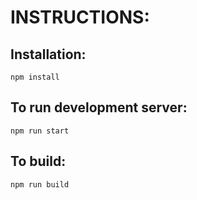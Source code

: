INSTRUCTIONS:
===========

Installation:
----------

    npm install

To run development server:
----------

    npm run start

To build:
----------

    npm run build
